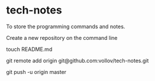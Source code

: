tech-notes
==========

To store the programming commands and notes.

Create a new repository on the command line

touch README.md

<p>git remote add origin git@github.com:vollov/tech-notes.git</p>
<p>git push -u origin master</p>
